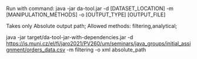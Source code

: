 Run with command: java -jar da-tool.jar -d [DATASET_LOCATION] -m [MANIPULATION_METHODS] -o [OUTPUT_TYPE] [OUTPUT_FILE]

Takes only Absolute output path;
Allowed methods: filtering,analytical;

java -jar target/da-tool-jar-with-dependencies.jar -d https://is.muni.cz/el/fi/jaro2021/PV260/um/seminars/java_groups/initial_assignment/orders_data.csv -m filtering -o xml absolute_path
